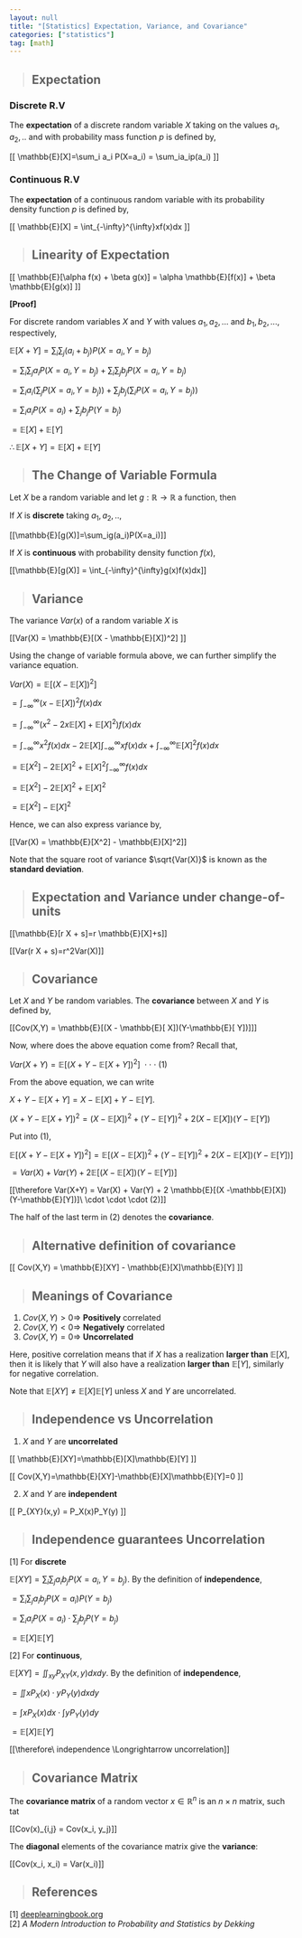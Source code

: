 ```yaml
---
layout: null
title: "[Statistics] Expectation, Variance, and Covariance"
categories: ["statistics"]
tag: [math]
---
```


> ## Expectation

### Discrete R.V

The **expectation** of a discrete random variable $X$ taking on the values $a_1, a_2,..$ and with probability mass function $p$ is defined by,

\[[ \mathbb{E}[X]=\sum_i a_i P(X=a_i) = \sum_ia_ip(a_i) \]]

### Continuous R.V

The **expectation** of a continuous random variable with its probability density function $p$ is defined by,

\[[ \mathbb{E}[X] = \int\_{-\infty}^{\infty}xf(x)dx \]]

> ## Linearity of Expectation

\[[ \mathbb{E}[\alpha f(x) + \beta g(x)] = \alpha \mathbb{E}[f(x)] + \beta \mathbb{E}[g(x)] \]]

**[Proof]**

For discrete random variables $X$ and $Y$ with values $a_1, a_2, ...$ and $b_1, b_2, ...$, respectively,

$\mathbb{E}[X+Y] = \sum_i\sum_j (a_i + b_j)P(X=a_i,Y=b_j)$

$= \sum_i\sum_j a_i P(X=a_i, Y=b_j) + \sum_i\sum_j b_j P(X=a_i, Y=b_j)$

$= \sum_ia_i(\sum_j P(X=a_i, Y=b_j)) + \sum_j b_j(\sum_i P(X=a_i, Y=b_j))$

$= \sum_i a_i P(X=a_i) + \sum_j b_j P(Y=b_j)$

$= \mathbb{E}[X] + \mathbb{E}[Y]$

$\therefore \mathbb{E}[X+Y]=\mathbb{E}[X]+\mathbb{E}[Y]$

> ## The Change of Variable Formula

Let $X$ be a random variable and let $g: \mathbb{R} \rightarrow \mathbb{R}$ a function, then

If $X$ is **discrete** taking $a_1, a_2,..$,

\[[\mathbb{E}[g(X)]=\sum_ig(a_i)P(X=a_i)\]]

If $X$ is **continuous** with probability density function $f(x)$,

\[[\mathbb{E}[g(X)] = \int\_{-\infty}^{\infty}g(x)f(x)dx\]]

> ## Variance

The variance $Var(x)$ of a random variable $X$ is

\[[Var(X) = \mathbb{E}[(X - \mathbb{E}[X])^2] \]]

Using the change of variable formula above, we can further simplify the variance equation.

$Var(X) = \mathbb{E}[(X - \mathbb{E}[X])^2]$

$= \int_{-\infty}^{\infty}(x-\mathbb{E}[X])^2f(x)dx$

$= \int_{-\infty}^{\infty}(x^2 - 2x\mathbb{E}[X]+\mathbb{E}[X]^2)f(x)dx$

$= \int_{-\infty}^{\infty}x^2f(x)dx - 2\mathbb{E}[X] \int_{-\infty}^{\infty}xf(x)dx + \int_{-\infty}^{\infty} \mathbb{E}[X]^2f(x)dx$

$= \mathbb{E}[X^2] - 2\mathbb{E}[X]^2 + \mathbb{E}[X]^2 \int_{-\infty}^{\infty}f(x)dx$

$= \mathbb{E}[X^2] - 2\mathbb{E}[X]^2 + \mathbb{E}[X]^2$

$= \mathbb{E}[X^2] - \mathbb{E}[X]^2$

Hence, we can also express variance by,

\[[Var(X) = \mathbb{E}[X^2] - \mathbb{E}[X]^2\]]

Note that the square root of variance $\sqrt{Var(X)}$ is known as the **standard deviation**.

> ## Expectation and Variance under change-of-units

\[[\mathbb{E}[r X + s]=r \mathbb{E}[X]+s\]]

\[[Var(r X + s)=r^2Var(X)\]]

> ## Covariance

Let $X$ and $Y$ be random variables. The **covariance** between $X$ and $Y$ is defined by,

\[[Cov(X,Y) = \mathbb{E}[(X - \mathbb{E}[ X])(Y-\mathbb{E}[ Y])]\]]

Now, where does the above equation come from? Recall that,

$Var(X+Y)=\mathbb{E}[(X+Y-\mathbb{E}[X + Y])^2]\ \cdot \cdot\ \cdot\ (1)$

From the above equation, we can write

$X+Y-\mathbb{E}[X+Y] = X - \mathbb{E}[X] + Y - \mathbb{E}[Y]$.

$(X+Y-\mathbb{E}[X+Y])^2 = (X-\mathbb{E}[X])^2 + (Y-\mathbb{E}[Y])^2 + 2(X-\mathbb{E}[X])(Y-\mathbb{E}[Y])$

Put into $(1)$,

$\mathbb{E}[(X+Y-\mathbb{E}[X + Y])^2] = \mathbb{E}[(X-\mathbb{E}[X ])^2 + (Y-\mathbb{E}[Y])^2 + 2(X-\mathbb{E}[X])(Y-\mathbb{E}[Y])]$

$= Var(X) + Var(Y) + 2 \mathbb{E}[(X-\mathbb{E}[X ])(Y-\mathbb{E}[Y])]$

\[[\therefore Var(X+Y) = Var(X) + Var(Y) + 2 \mathbb{E}[(X -\mathbb{E}[X])(Y-\mathbb{E}[Y])]\ \cdot \cdot \cdot (2)\]]

The half of the last term in $(2)$ denotes the **covariance**.

> ## Alternative definition of covariance

\[[ Cov(X,Y) = \mathbb{E}[XY] - \mathbb{E}[X]\mathbb{E}[Y] \]]

> ## Meanings of Covariance

1. $Cov(X,Y)>0 \Longrightarrow$ **Positively** correlated
2. $Cov(X,Y)<0 \Longrightarrow$ **Negatively** correlated
3. $Cov(X,Y)=0 \Longrightarrow$ **Uncorrelated**

Here, positive correlation means that if $X$ has a realization **larger than** $\mathbb{E}[X]$, then it is likely that $Y$ will also have a realization **larger than** $\mathbb{E}[Y]$, similarly for negative correlation.

Note that $\mathbb{E}[XY] \neq \mathbb{E}[X]\mathbb{E}[Y]$ unless $X$ and $Y$ are uncorrelated.

> ## Independence vs Uncorrelation

1. $X$ and $Y$ are **uncorrelated**

\[[ \mathbb{E}[XY]=\mathbb{E}[X]\mathbb{E}[Y] \]]

\[[ Cov(X,Y)=\mathbb{E}[XY]-\mathbb{E}[X]\mathbb{E}[Y]=0 \]]

2. $X$ and $Y$ are **independent**

\[[ P_{XY}(x,y) = P_X(x)P_Y(y) \]]

> ## Independence guarantees Uncorrelation

[1] For **discrete**

$\mathbb{E}[XY] = \sum_i\sum_j a_ib_j P(X=a_i, Y=b_j)$. By the definition of **independence**,

$= \sum_i\sum_j a_i b_j P(X=a_i)P(Y=b_j)$

$= \sum_i a_i P(X=a_i) \cdot \sum_j b_j P(Y=b_j)$

$= \mathbb{E}[X] \mathbb{E}[Y]$

[2] For **continuous**,

$\mathbb{E}[XY] = \iint_{xy}P_{XY}(x,y)dxdy$. By the definition of **independence**,

$= \iint xP_X(x) \cdot yP_Y(y)dxdy$

$= \int xP_X(x)dx \cdot \int yP_Y(y)dy$

$= \mathbb{E}[X] \mathbb{E}[Y]$

\[[\therefore\ independence \Longrightarrow uncorrelation\]]

> ## Covariance Matrix

The **covariance matrix** of a random vector $x \in \mathbb{R}^n$ is an $n \times n$ matrix, such tat

\[[Cov(x)_{i,j} = Cov(x_i, y_j)\]]

The **diagonal** elements of the covariance matrix give the **variance**:

\[[Cov(x_i, x_i) = Var(x_i)\]]

> ## References

[1] [deeplearningbook.org](https://www.deeplearningbook.org/)  
[2] _A Modern Introduction to Probability and Statistics by Dekking_
